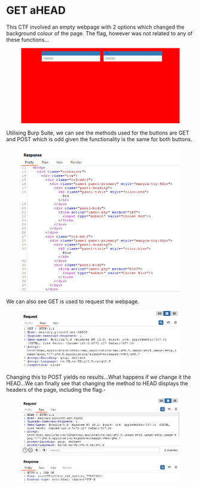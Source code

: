 # GET aHEAD

This CTF involved an empty webpage with 2 options which changed the background colour of the page. The flag, however was not related to any of these functions...

<figure><img src="../.gitbook/assets/image (5).png" alt=""><figcaption></figcaption></figure>

Utilising Burp Suite, we can see the methods used for the buttons are GET and POST which is odd given the functionality is the same for both buttons.

<figure><img src="../.gitbook/assets/image.png" alt=""><figcaption></figcaption></figure>

We can also see GET is used to request the webpage.&#x20;

<figure><img src="../.gitbook/assets/image (3).png" alt=""><figcaption></figcaption></figure>

Changing this to POST yields no results...What happens if we change it the HEAD...We can finally see that changing the method to HEAD displays the headers of the page, including the flag.-

<figure><img src="../.gitbook/assets/image (1).png" alt=""><figcaption></figcaption></figure>
